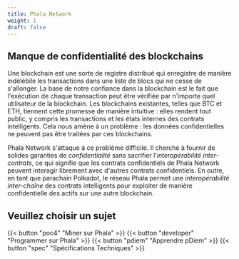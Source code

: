 ```yaml
---
title: Phala Network
weight: 1
draft: false
---
```


## Manque de confidentialité des blockchains

Une blockchain est une sorte de registre distribué qui enregistre de manière indélébile les transactions dans une liste de blocs qui ne cesse de s'allonger. La base de notre confiance dans la blockchain est le fait que l'exécution de chaque transaction peut être vérifiée par n'importe quel utilisateur de la blockchain. Les blockchains existantes, telles que BTC et ETH, tiennent cette promesse de manière intuitive : elles rendent tout public, y compris les transactions et les états internes des contrats intelligents. Cela nous amène à un problème : les données confidentielles ne peuvent pas être traitées par ces blockchains.

Phala Network s'attaque à ce problème difficile. Il cherche à fournir de solides garanties de *confidentialité* sans sacrifier l'*interopérabilité inter-contrats*, ce qui signifie que les contrats confidentiels de Phala Network peuvent interagir librement avec d'autres contrats confidentiels. En outre, en tant que parachain Polkadot, le réseau Phala permet une *interopérabilité inter-chaîne* des contrats intelligents pour exploiter de manière confidentielle des actifs sur une autre blockchain.

## Veuillez choisir un sujet


{{< button "poc4" "Miner sur Phala" >}}
{{< button "developer" "Programmer sur Phala" >}}
{{< button "pdiem" "Apprendre pDiem" >}}
{{< button "spec" "Spécifications Techniques" >}}
